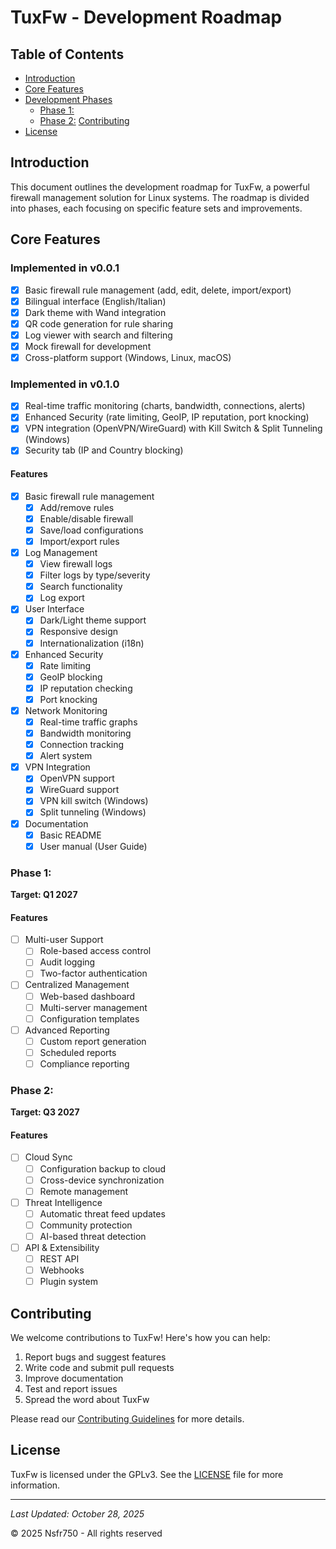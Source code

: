 # TuxFw - Development Roadmap

## Table of Contents
- [Introduction](#introduction)
- [Core Features](#core-features)
- [Development Phases](#development-phases)
  - [Phase 1:](#phase-1)
  - [Phase 2:](#phase-2)
  [Contributing](#contributing)
- [License](#license)

## Introduction

This document outlines the development roadmap for TuxFw, a powerful firewall management solution for Linux systems. The roadmap is divided into phases, each focusing on specific feature sets and improvements.

## Core Features

### Implemented in v0.0.1
- [x] Basic firewall rule management (add, edit, delete, import/export)
- [x] Bilingual interface (English/Italian)
- [x] Dark theme with Wand integration
- [x] QR code generation for rule sharing
- [x] Log viewer with search and filtering
- [x] Mock firewall for development
- [x] Cross-platform support (Windows, Linux, macOS)

### Implemented in v0.1.0
- [x] Real-time traffic monitoring (charts, bandwidth, connections, alerts)
- [x] Enhanced Security (rate limiting, GeoIP, IP reputation, port knocking)
- [x] VPN integration (OpenVPN/WireGuard) with Kill Switch & Split Tunneling (Windows)
- [x] Security tab (IP and Country blocking)

#### Features
- [x] Basic firewall rule management
  - [x] Add/remove rules
  - [x] Enable/disable firewall
  - [x] Save/load configurations
  - [x] Import/export rules

- [x] Log Management
  - [x] View firewall logs
  - [x] Filter logs by type/severity
  - [x] Search functionality
  - [x] Log export

- [x] User Interface
  - [x] Dark/Light theme support
  - [x] Responsive design
  - [x] Internationalization (i18n)

- [x] Enhanced Security
  - [x] Rate limiting
  - [x] GeoIP blocking
  - [x] IP reputation checking
  - [x] Port knocking

- [x] Network Monitoring
  - [x] Real-time traffic graphs
  - [x] Bandwidth monitoring
  - [x] Connection tracking
  - [x] Alert system

- [x] VPN Integration
  - [x] OpenVPN support
  - [x] WireGuard support
  - [x] VPN kill switch (Windows)
  - [x] Split tunneling (Windows)

- [x] Documentation
  - [x] Basic README
  - [x] User manual (User Guide)

### Phase 1:

**Target: Q1 2027**

#### Features
- [ ] Multi-user Support
  - [ ] Role-based access control
  - [ ] Audit logging
  - [ ] Two-factor authentication

- [ ] Centralized Management
  - [ ] Web-based dashboard
  - [ ] Multi-server management
  - [ ] Configuration templates

- [ ] Advanced Reporting
  - [ ] Custom report generation
  - [ ] Scheduled reports
  - [ ] Compliance reporting

### Phase 2:

**Target: Q3 2027**

#### Features
- [ ] Cloud Sync
  - [ ] Configuration backup to cloud
  - [ ] Cross-device synchronization
  - [ ] Remote management

- [ ] Threat Intelligence
  - [ ] Automatic threat feed updates
  - [ ] Community protection
  - [ ] AI-based threat detection

- [ ] API & Extensibility
  - [ ] REST API
  - [ ] Webhooks
  - [ ] Plugin system

## Contributing

We welcome contributions to TuxFw! Here's how you can help:

1. Report bugs and suggest features
2. Write code and submit pull requests
3. Improve documentation
4. Test and report issues
5. Spread the word about TuxFw

Please read our [Contributing Guidelines](CONTRIBUTING.md) for more details.

## License

TuxFw is licensed under the GPLv3. See the [LICENSE](LICENSE) file for more information.

---

*Last Updated: October 28, 2025*

© 2025 Nsfr750 - All rights reserved
